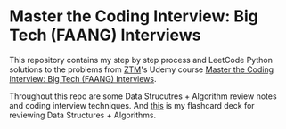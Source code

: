 # Master the Coding Interview: Big Tech (FAANG) Interviews
This repository contains my step by step process and LeetCode Python solutions to the problems from [ZTM](https://zerotomastery.io/)'s Udemy course [Master the Coding Interview: Big Tech (FAANG) Interviews](https://www.udemy.com/share/103J2K3@qe9lgUOC5jQCWRWTmPywBQSm1RqY-0fV8O-u23o5D34spyB7ZPocOVDee9aeSwy1/).

Throughout this repo are some Data Strucutres + Algorithm review notes and coding interview techniques. And [this](https://app.mochi.cards/decks/06b1d622-9d8c-4fc8-b148-8d1b62f45a7c/HLstMmzR/Data-Structures-Algorithms) is my flashcard deck for reviewing Data Structures + Algorithms.
